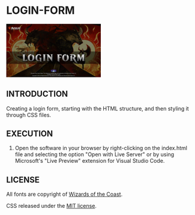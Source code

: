 # LOGIN-FORM

<img width="50%" src="./images/login_form_template.png" />

## INTRODUCTION

Creating a login form, starting with the HTML structure, and then styling it through CSS files.

## EXECUTION

1. Open the software in your browser by right-clicking on the index.html file and selecting the option "Open with Live Server" or by using Microsoft's "Live Preview" extension for Visual Studio Code.

## LICENSE

All fonts are copyright of [Wizards of the Coast](http://magicthegathering.com).

CSS released under the [MIT license](https://github.com/Saeris/typeface-beleren-bold/blob/master/LICENSE.md).
